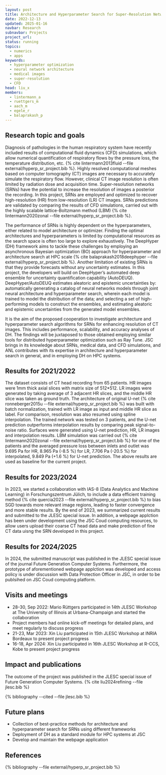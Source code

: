 ```yaml
---
layout: post
title: Architecture and Hyperparameter Search for Super-Resolution Networks Operating on Medical Images
date: 2022-12-13
updated: 2025-01-16
navbar: Research
subnavbar: Projects
project_url:
status: running
topics:
  - numerics
  - apps
keywords:
  - hyperparameter optimization
  - neural network architecture
  - medical images
  - super-resolution
  - CFD
head: liu_x
members:
  - lintermann_a
  - ruettgers_m
  - aach_m
  - egele_r
  - balaprakash_p
---
```



## Research topic and goals
Diagnosis of pathologies in the human respiratory system have recently included results of computational fluid dynamics (CFD) simulations, which allow numerical quantification of respiratory flows by the pressure loss, the temperature distribution, etc. {% cite lintermann2013fluid --file external/hyperp_sr_project.bib %}. Highly resolved computational meshes based on computer tomography (CT) images are necessary to accurately simulate the respiratory flow. However, clinical CT image resolution is often limited by radiation dose and acquisition time. Super-resolution networks (SRNs) have the potential to increase the resolution of images a posterior the recording. In this project, SRNs are employed and optimized to recover high-resolution (HR) from low-resolution (LR) CT images. SRNs predictions are validated by comparing the results of CFD simulations, carried out with the highly scalable lattice-Boltzmann method (LBM) {% cite lintermann2020zonal --file external/hyperp_sr_project.bib %}.

The performance of SRNs is highly dependent on the hyperparameters, either related to model architecture or optimizer. Finding the optimal architectures and hyperparameters is limited by computational resources as the search space is often too large to explore exhaustively. The DeepHyper (DH) framework aims to tackle these challenges by employing an asynchronous Bayesian optimization (BO) approach for hyperparameter and architecture search at HPC scale {% cite balaprakash2018deephyper --file external/hyperp_sr_project.bib %}. Another limitation of existing SRNs is that they provide forecasts without any uncertainty estimates. In this project, the developers will build on DeepHyper’s automated deep ensemble for uncertainty quantification capability (AutoDEUQ). DeepHyper/AutoDEUQ estimates aleatoric and epistemic uncertainties by: automatically generating a catalog of neural networks models through joint neural architecture and hyperparameter search, wherein each model is trained to model the distribution of the data; and selecting a set of high-performing models to construct the ensembles, and estimating aleatoric and epistemic uncertainties from the generated model ensembles.

It is the aim of the proposed cooperation to investigate architecture and hyperparameter search algorithms for SRNs for enhancing resolution of CT images. This includes performance, scalability, and accuracy analyses of DH. The findings will be juxtaposed to those obtained employing similar tools for distributed hyperparameter optimization such as Ray Tune. JSC brings in its knowledge about SRNs, medical data, and CFD simulations, and ANL contributes with its expertise in architecture and hyperparameter search in general, and in employing DH on HPC systems.

## Results for 2021/2022
The dataset consists of CT head recording from 65 patients. HR images were 1mm thick axial slices with matrix size of 512*512. LR images were generated by taking average of 3 adjacent HR slices, and the middle HR slice was taken as ground truth. The architecture of original U-net {% cite ronneberger2015u --file external/hyperp_sr_project.bib %} was built with batch normalization, trained with LR image as input and middle HR slice as label. For comparison, resolution was also resumed using spline interpolation. The trained network was tested on 3 patients, and the U-net prediction outperforms interpolation results by comparing peak signal-to-noise ratio. Surfaces were generated using U-net prediction, HR, LR images and interpolation results. LBM simulation was carried out {% cite lintermann2020zonal --file external/hyperp_sr_project.bib %} for one of the patients and the averaged pressure loss between inlets and outlet was 9.695 Pa for HR, 8.965 Pa (-8.5 %) for LR, 7.706 Pa (-20.5 %) for interpolated, 9.849 Pa (+1.6 %) for U-net prediction. The above results are used as baseline for the current project.

## Results for 2023/2024
In 2023, we started a collaboration with IAS-8 (Data Analytics and Machine Learning) in Forschungszentrum Jülich, to include a data efficient training method {% cite quercia2023 --file external/hyperp_sr_project.bib %} to bias SGD towards more relevant image regions, leading to faster convergence and more stable results. By the end of 2023, we summarized current results and submitted to the JLESC special issue. In addition, a webpage applction has been under development using the JSC Coud computing resources, to allow users upload their coarse CT head data and make prediction of fine CT data uisng the SRN developed in this project.

## Results for 2024/2025
In 2024, the submitted manuscript was published in the JLESC special issue of the journal Future Generation Computer Systems. Furthermore, the prototype of aforementioned webpage applction was developed and access policy is under discussion with Data Protection Officer in JSC, in order to be publsihed on JSC Coud computing platform.

## Visits and meetings
* 28-30, Sep 2022: Mario Rüttgers participated in 14th JLESC Workshop at The University of Illinois at Urbana-Champaign and started the collaboration
* Project members had online kick-off meetings for detailed plans, and meet regularly to discuss progress
* 21-23, Mar 2023: Xin Liu participated in 15th JLESC Workshop at INRIA Bordeaux to present project progress
* 16-18, Apr 2024: Xin Liu participated in 16th JLESC Workshop at R-CCS, Kobe to present project progress

## Impact and publications
The outcome of the project was published in the JLESC special issue of Future Generation Computer Systems. {% cite liu2024refining --file jlesc.bib %}

{% bibliography --cited --file jlesc.bib %}

## Future plans
* Collection of best-practice methods for architecture and hyperparameter search for SRNs using different frameworks
* Deployment of DH as a standard module for HPC systems at JSC
* Develop and maintain the webpage application

## References
{% bibliography --file external/hyperp_sr_project.bib %}
